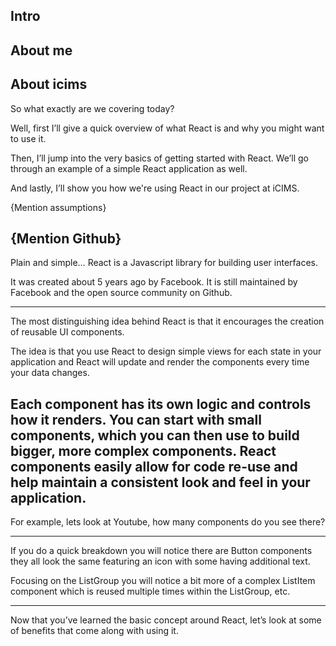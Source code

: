 Intro
--
About me
--
About icims
--
So what exactly are we covering today?

Well, first I’ll give a quick overview of what React is and why you might want to use it. 

Then, I’ll jump into the very basics of getting started with React. We’ll go through an example of a simple React application as well.

And lastly, I’ll show you how we're using React in our project at iCIMS.

{Mention assumptions}

{Mention Github}
--
Plain and simple… React is a Javascript library for building user interfaces.

It was created about 5 years ago by Facebook. It is still maintained by Facebook and the open source community on Github.

---
The most distinguishing idea behind React is that it encourages the creation of reusable UI components.

The idea is that you use React to design simple views for each state in your application and React will update and render the components every time your data changes. 

Each component has its own logic and controls how it renders. You can start with small components, which you can then use to build bigger, more complex components. React components easily allow for code re-use and help maintain a consistent look and feel in your application.
---
For example, lets look at Youtube, how many components do you see there?

---
If you do a quick breakdown you will notice there are Button components they all look the same featuring an icon with some having additional text.

Focusing on the ListGroup you will notice a bit more of a complex ListItem component which is reused multiple times within the ListGroup, etc.

---

Now that you’ve learned the basic concept around React, let’s look at some of benefits that come along with using it.
